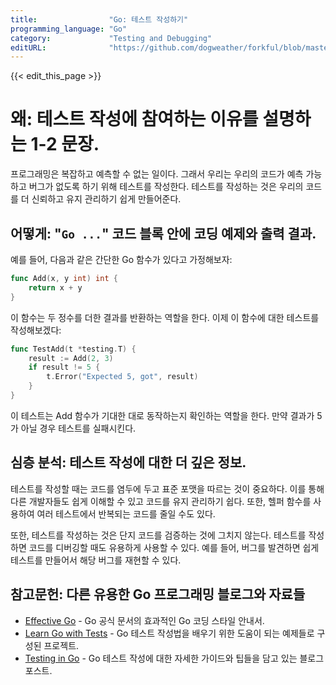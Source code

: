 ```yaml
---
title:                "Go: 테스트 작성하기"
programming_language: "Go"
category:             "Testing and Debugging"
editURL:              "https://github.com/dogweather/forkful/blob/master/content/ko/go/writing-tests.md"
---
```


{{< edit_this_page >}}

# 왜: 테스트 작성에 참여하는 이유를 설명하는 1-2 문장.

프로그래밍은 복잡하고 예측할 수 없는 일이다. 그래서 우리는 우리의 코드가 예측 가능하고 버그가 없도록 하기 위해 테스트를 작성한다. 테스트를 작성하는 것은 우리의 코드를 더 신뢰하고 유지 관리하기 쉽게 만들어준다.

## 어떻게: "```Go ...```" 코드 블록 안에 코딩 예제와 출력 결과.

예를 들어, 다음과 같은 간단한 Go 함수가 있다고 가정해보자:

```Go
func Add(x, y int) int {
    return x + y
}
```

이 함수는 두 정수를 더한 결과를 반환하는 역할을 한다. 이제 이 함수에 대한 테스트를 작성해보겠다:

```Go
func TestAdd(t *testing.T) {
    result := Add(2, 3)
    if result != 5 {
        t.Error("Expected 5, got", result)
    }
}
```

이 테스트는 Add 함수가 기대한 대로 동작하는지 확인하는 역할을 한다. 만약 결과가 5가 아닐 경우 테스트를 실패시킨다.

## 심층 분석: 테스트 작성에 대한 더 깊은 정보.

테스트를 작성할 때는 코드를 염두에 두고 표준 포맷을 따르는 것이 중요하다. 이를 통해 다른 개발자들도 쉽게 이해할 수 있고 코드를 유지 관리하기 쉽다. 또한, 헬퍼 함수를 사용하여 여러 테스트에서 반복되는 코드를 줄일 수도 있다.

또한, 테스트를 작성하는 것은 단지 코드를 검증하는 것에 그치지 않는다. 테스트를 작성하면 코드를 디버깅할 때도 유용하게 사용할 수 있다. 예를 들어, 버그를 발견하면 쉽게 테스트를 만들어서 해당 버그를 재현할 수 있다.

## 참고문헌: 다른 유용한 Go 프로그래밍 블로그와 자료들

- [Effective Go](https://golang.org/doc/effective_go.html) - Go 공식 문서의 효과적인 Go 코딩 스타일 안내서.
- [Learn Go with Tests](https://github.com/quii/learn-go-with-tests) - Go 테스트 작성법을 배우기 위한 도움이 되는 예제들로 구성된 프로젝트.
- [Testing in Go](https://medium.com/@matryer/testing-in-go-unit-tests-56b71cd5fed8) - Go 테스트 작성에 대한 자세한 가이드와 팁들을 담고 있는 블로그 포스트.